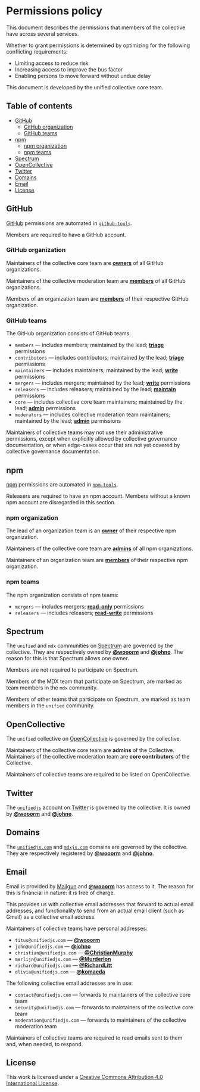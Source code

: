 # Permissions policy

This document describes the permissions that members of the collective have
across several services.

Whether to grant permissions is determined by optimizing for the following
conflicting requirements:

*   Limiting access to reduce risk
*   Increasing access to improve the bus factor
*   Enabling persons to move forward without undue delay

This document is developed by the unified collective core team.

## Table of contents

*   [GitHub](#github)
    *   [GitHub organization](#github-organization)
    *   [GitHub teams](#github-teams)
*   [npm](#npm)
    *   [npm organization](#npm-organization)
    *   [npm teams](#npm-teams)
*   [Spectrum](#spectrum)
*   [OpenCollective](#opencollective)
*   [Twitter](#twitter)
*   [Domains](#domains)
*   [Email](#email)
*   [License](#license)

## GitHub

[GitHub][] permissions are automated in [`github-tools`][gh-tools].

Members are required to have a GitHub account.

### GitHub organization

Maintainers of the collective core team are [**owners**][gh-org-perms] of all
GitHub organizations.

Maintainers of the collective moderation team are [**members**][gh-org-perms] of
all GitHub organizations.

Members of an organization team are [**members**][gh-org-perms] of their
respective GitHub organization.

### GitHub teams

The GitHub organization consists of GitHub teams:

*   `members`
    — includes members; maintained by the lead; [**triage**][gh-repo-perms]
    permissions
*   `contributors`
    — includes contributors; maintained by the lead; [**triage**][gh-repo-perms]
    permissions
*   `maintainers`
    — includes maintainers; maintained by the lead; [**write**][gh-repo-perms]
    permissions
*   `mergers`
    — includes mergers; maintained by the lead; [**write**][gh-repo-perms]
    permissions
*   `releasers`
    — includes releasers; maintained by the lead; [**maintain**][gh-repo-perms]
    permissions
*   `core`
    — includes collective core team maintainers; maintained by the lead;
    [**admin**][gh-repo-perms] permissions
*   `moderators`
    — includes collective moderation team maintainers; maintained by the lead;
    [**admin**][gh-repo-perms] permissions

Maintainers of collective teams may not use their administrative permissions,
except when explicitly allowed by collective governance documentation, or when
edge-cases occur that are not yet covered by collective governance
documentation.

## npm

[npm][] permissions are automated in [`npm-tools`][npm-tools].

Releasers are required to have an npm account.
Members without a known npm account are disregarded in this section.

### npm organization

The lead of an organization team is an [**owner**][npm-org-perms] of their
respective npm organization.

Maintainers of the collective core team are [**admins**][npm-org-perms] of all
npm organizations.

Maintainers of an organization team are [**members**][npm-org-perms] of their
respective npm organization.

### npm teams

The npm organization consists of npm teams:

*   `mergers`
    — includes mergers; [**read-only**][npm-repo-perms] permissions
*   `releasers`
    — includes releasers; [**read-write**][npm-repo-perms] permissions

## Spectrum

The `unified` and `mdx` communities on [Spectrum][] are governed by the
collective.
They are respectively owned by [**@wooorm**][wooorm] and [**@johno**][johno].
The reason for this is that Spectrum allows one owner.

Members are not required to participate on Spectrum.

Members of the MDX team that participate on Spectrum, are marked as team members
in the `mdx` community.

Members of other teams that participate on Spectrum, are marked as team members
in the `unified` community.

## OpenCollective

The `unified` collective on [OpenCollective][] is governed by the collective.

Maintainers of the collective core team are **admins** of the Collective.
Maintainers of the collective moderation team are **core contributors** of the
Collective.

Maintainers of collective teams are required to be listed on OpenCollective.

## Twitter

The [`unifiedjs`](https://twitter.com/unifiedjs) account on [Twitter][] is
governed by the collective.
It is owned by [**@wooorm**][wooorm] and [**@johno**][johno].

## Domains

The [`unifiedjs.com`](https://unifiedjs.com) and
[`mdxjs.com`](https://mdxjs.com) domains are governed by the collective.
They are respectively registered by [**@wooorm**][wooorm] and
[**@johno**][johno].

## Email

Email is provided by [Mailgun][] and [**@wooorm**][wooorm] has access to it.
The reason for this is financial in nature: it is free of charge.

This provides us with collective email addresses that forward to actual email
addresses, and functionality to send from an actual email client (such as Gmail)
as a collective email address.

Maintainers of collective teams have personal addresses:

*   `titus@unifiedjs.com` — [**@wooorm**][wooorm]
*   `john@unifiedjs.com` — [**@johno**][johno]
*   `christian@unifiedjs.com` — [**@ChristianMurphy**][christianmurphy]
*   `merlijn@unifiedjs.com` — [**@Murderlon**][murderlon]
*   `richard@unifiedjs.com` — [**@RichardLitt**][richardlitt]
*   `olivia@unifiedjs.com` — [**@komaeda**][komaeda]

The following collective email addresses are in use:

*   `contact@unifiedjs.com`
    — forwards to maintainers of the collective core team
*   `security@unifiedjs.com`
    — forwards to maintainers of the collective core team
*   `moderation@unifiedjs.com`
    — forwards to maintainers of the collective moderation team

Maintainers of collective teams are required to read emails sent to them and,
when needed, to respond.

## License

This work is licensed under a
[Creative Commons Attribution 4.0 International License][license].

<!-- definitions -->

[license]: https://creativecommons.org/licenses/by/4.0/

[gh-tools]: https://github.com/unifiedjs/github-tools

[npm-tools]: https://github.com/unifiedjs/github-tools

[mailgun]: https://www.mailgun.com

[wooorm]: https://github.com/wooorm

[johno]: https://github.com/johno

[christianmurphy]: https://github.com/ChristianMurphy

[murderlon]: https://github.com/Murderlon

[richardlitt]: https://github.com/RichardLitt

[komaeda]: https://github.com/komaeda

[github]: https://github.com

[npm]: https://www.npmjs.com

[spectrum]: https://spectrum.chat/about

[opencollective]: https://opencollective.com

[twitter]: https://twitter.com

[gh-org-perms]: https://help.github.com/en/articles/permission-levels-for-an-organization#permission-levels-for-an-organization

[gh-repo-perms]: https://help.github.com/en/articles/repository-permission-levels-for-an-organization#repository-access-for-each-permission-level

[npm-org-perms]: https://docs.npmjs.com/org-roles-and-permissions

[npm-repo-perms]: https://docs.npmjs.com/cli/access

